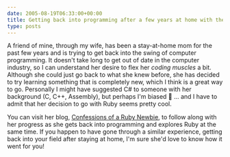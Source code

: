 ```yaml
---
date: 2005-08-19T06:33:00+00:00
title: Getting back into programming after a few years at home with the kids&#8230;
type: posts
---
```

A friend of mine, through my wife, has been a stay-at-home mom for the past few years and is trying to get back into the swing of computer programming. It doesn't take long to get out of date in the computer industry, so I can understand her desire to flex her _coding muscles_ a bit. Although she could just go back to what she knew before, she has decided to try learning something that is completely new, which I think is a great way to go. Personally I might have suggested C# to someone with her background (C, C++, Assembly), but perhaps I'm biased 🙂 ... and I have to admit that her decision to go with Ruby seems pretty cool.

You can visit her blog, [Confessions of a Ruby Newbie](http://rubynewbie.blogspot.com/), to follow along with her progress as she gets back into programming and explores Ruby at the same time. If you happen to have gone through a similar experience, getting back into your field after staying at home, I'm sure she'd love to know how it went for you!
